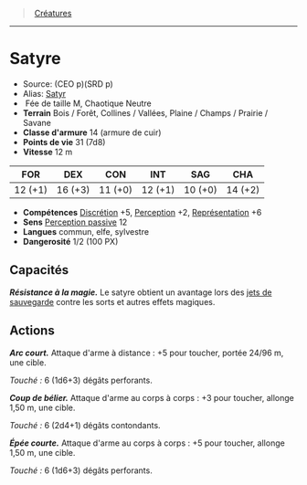 ﻿> [Créatures](hd_monsters.md)

---

# Satyre

- Source: (CEO p)(SRD p)
- Alias: [Satyr](srd_monsters_satyr.md)
-  Fée de taille M, Chaotique Neutre
- **Terrain** Bois / Forêt, Collines / Vallées, Plaine / Champs / Prairie / Savane
- **Classe d'armure** 14 (armure de cuir)
- **Points de vie** 31 (7d8)
- **Vitesse** 12 m

|FOR|DEX|CON|INT|SAG|CHA|
|---|---|---|---|---|---|
|12 (+1)|16 (+3)|11 (+0)|12 (+1)|10 (+0)|14 (+2)|

- **Compétences** [Discrétion](hd_abilities_dexterity_discretion.md) +5, [Perception](hd_abilities_wisdom_perception.md) +2, [Représentation](hd_abilities_charisma_representation.md) +6
- **Sens** [Perception passive](hd_abilities_dexterity_perception_passive.md) 12
- **Langues** commun, elfe, sylvestre
- **Dangerosité** 1/2 (100 PX)

## Capacités

**_Résistance à la magie._** Le satyre obtient un avantage lors des [jets de sauvegarde](hd_abilities_jets_de_sauvegarde.md) contre les sorts et autres effets magiques.

## Actions

**_Arc court._** Attaque d'arme à distance : +5 pour toucher, portée 24/96 m, une cible.

_Touché :_ 6 (1d6+3) dégâts perforants.

**_Coup de bélier._** Attaque d'arme au corps à corps : +3 pour toucher, allonge 1,50 m, une cible.

_Touché :_ 6 (2d4+1) dégâts contondants.

**_Épée courte._** Attaque d'arme au corps à corps : +5 pour toucher, allonge 1,50 m, une cible.

_Touché :_ 6 (1d6+3) dégâts perforants.

